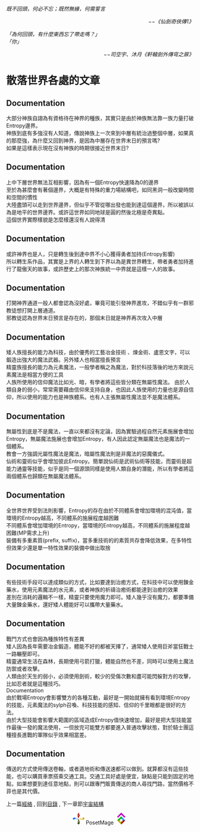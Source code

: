 *既不回頭，何必不忘；既然無緣，何需誓言*  
<p align="right"><i>−−《仙劍奇俠傳1》</i></p>

*「為何回頭，有什麼東西忘了帶走嗎？」*  
*「你」*  
<p align="right"><i>−−司空宇、沐月《軒轅劍外傳穹之扉》</i></p>

# 散落世界各處的文章
## Documentation
大部分神族自詡為有資格待在神界的種族，其實只是由於神族無法靠一族力量打破Entropy邊界。  
神族到底有多強沒有人知道，傳說神族上一次來到中層有統治過整個中層，如果真的那麼強，為什麼又回到神界，是因為中層存在世界末日的預言嗎?   
如果是這樣表示現在沒有神族的時期很接近世界末日?  
## Documentation
上中下層世界無法互相影響，因為有一個Entropy快速降為0的邊界   
至於為甚麼會有著個邊界，大概是有特殊的重力場結構吧，如同黑洞一般改變時間和空間的慣性   
大陸盡頭可以走到世界邊界，但似乎不管從哪出發也能到達這個邊界，所以被誤以為是地平的世界邊界。或許這世界如同地球是圓的然後北極是奇異點。  
這個世界實際樣貌是怎麼樣還沒有人說得清   
## Documentation
或許神界也是人，只是轉生後到達中界不小心獲得勇者加持(Entropy影響)  
所以轉生系作品，其實是上界的人轉生到下界以為是異世界轉生，帶者勇者加持進行了龍傲天的故事，或許歷史上的那次神族統一中界就是這樣一人的故事。   
## Documentation
打開神界通道一般人都會認為沒好處，畢竟可能引發神界進攻，不錯似乎有一群邪教徒想打開上層通道。   
邪教徒認為世界末日預言是存在的，那個末日就是神界再次攻入中層   
## Documentation
矮人族擅長的能力為科技，由於優秀的工藝冶金技術 、煉金術、盧恩文字，可以鍛造出強大的魔法武器。另外矮人也相當擅長預言  
精靈族擅長的能力為元素魔法，一般學者稱之為魔法，對於科技落後的地方來說元素魔法是相當方便的工具  
人族所使用的信仰魔法比如光、暗，有學者將這些皆分類在無屬性魔法。 由於人類自身的弱小，常常需要藉由信仰來支持自身，也因此人族使用的力量也是源自信仰，所以使用的能力也是神族體系。也有人主張無屬性魔法並不是魔法體系。   
## Documentation
無屬性到底是不是魔法，一直以來都沒有定論，因為實驗過程自然元素施展會增加Entropy，無屬魔法施展也會增加Entropy，有人因此認定無屬魔法也是魔法的一個體系。  
教會一方強調光屬性魔法是魔法，暗屬性魔法則是非魔法的惡魔儀式。  
仙術和靈術似乎會增加彼此Entropy。簡單說仙術是武術仙術等技能，而靈術是超能力通靈等技能，似乎是同一個源頭同樣是使用人類自身的潛能，所以有學者將這兩個體系也歸類在無屬魔法體系。  
## Documentation
全世界世界受到法則影響，Entropy的存在由於不同體系會增加環境的混沌值，當環境的Entropy越高，不同體系的施展程度越困難  
不同體系會增加環境的Entropy，當環境的Entropy越高，不同體系的施展程度越困難(MP需求上升)  
裝備有多重素質(prefix, suffix)，當多重技術的的素質共存會降低效果，在多特性但效果少還是單一特性效果的裝備中做出取捨   
## Documentation
有些技術手段可以達成類似的方式，比如要達到治癒方式，在科技中可以使用鍊金藥水，使用元素魔法的水元素，或者神族的祈禱治癒術都能達到治癒的效果  
差別在消耗的邏輯不一樣，精靈只要使用魔力即可。矮人幾乎沒有魔力，都要準備大量鍊金藥水，還好矮人體能好可以攜帶大量藥水。  
## Documentation
戰鬥方式也會因為種族特性有差異  
矮人因為長年需要冶金鍛造，體能不好的都被天擇了，通常矮人使用巨斧當狂戰士一路輾壓即可。   
精靈通常生活在森林，長期使用弓箭打獵，體能自然也不差，同時可以使用土魔法防禦或者攻擊。  
人類由於天生的弱小，必須使用劍術，較少的受傷次數和盡可能閃躲對方的攻擊，比如忍者就是這種技巧。  
Documentation   
由於戰場Entropy會影響雙方的各種互動，最好是一開始就擁有看到環境Entropy的技能，元素魔法的sylph召喚、科技技能的感知、信仰的千里眼都是很好的方法。  
由於大型技能會影響大範圍的區域造成Entropy值快速增加，最好是把大型技能當作最後一發的魔法使用，一但放完可能雙方都要進入普通攻擊狀態，對於騎士團這種擅長進戰的軍隊似乎效果相當差。  
## Documentation
傳送的方式使用傳送卷軸，或者遁地術和傳送速都可以做到。就算都沒有這些技能，也可以購買車票搭乘交通工具。交通工具好處是便宜，缺點是只能到固定的地點，如果想要到達任意地點，則可以跟專門販賣傳送的商人尋找門路，當然價格不菲也是其代價。  

上一篇[經絡](../Meridian) ,
回到[目錄](/#ch-2-documentation) ,
下一章節[宇宙結構](../../Ch3/Universe) 


<p align="center"><img src="/Icon/Design/4Element.svg" Height="32" /> PosetMage <img src="/Icon/Transparent/POM.png" Height="32" /></p>